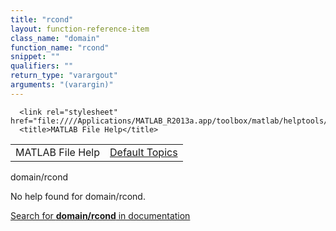```yaml
---
title: "rcond"
layout: function-reference-item
class_name: "domain"
function_name: "rcond"
snippet: ""
qualifiers: ""
return_type: "varargout"
arguments: "(varargin)"
---
```


<html>
   <head>
      <meta http-equiv="Content-Type" content="text/html; charset=utf-8">
   
      <link rel="stylesheet" href="file:////Applications/MATLAB_R2013a.app/toolbox/matlab/helptools/private/helpwin.css">
      <title>MATLAB File Help</title>
   </head>
   <body>
      <!--Single-page help-->
      <table border="0" cellspacing="0" width="100%">
         <tr class="subheader">
            <td class="headertitle">MATLAB File Help</td>
            <td class="subheader-right"><a href="matlab:helpwin">Default Topics</a></td>
         </tr>
      </table>
      <div class="title">domain/rcond</div>
      <!--No help found-->
      <p>No help found for <span class="helptopic">domain/rcond</span>.
      </p>
      <p><a href="matlab:docsearch('domain/rcond')">
            Search for <b>domain/rcond</b> in documentation
            </a></p>
   </body>
</html>
